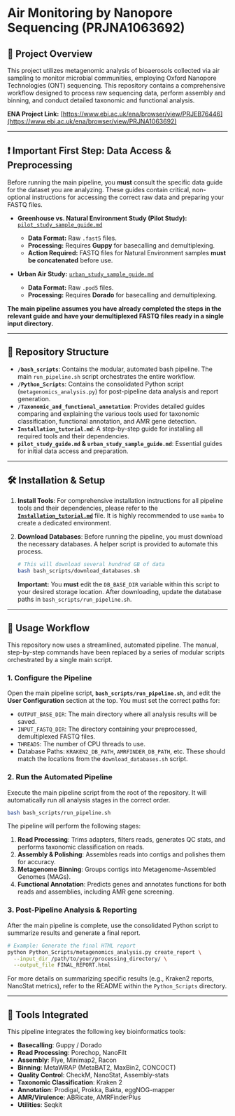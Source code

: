 # Air Monitoring by Nanopore Sequencing (PRJNA1063692)

## 🔬 Project Overview

This project utilizes metagenomic analysis of bioaerosols collected via air sampling to monitor microbial communities, employing Oxford Nanopore Technologies (ONT) sequencing. This repository contains a comprehensive workflow designed to process raw sequencing data, perform assembly and binning, and conduct detailed taxonomic and functional analysis.

**ENA Project Link:** [https://www.ebi.ac.uk/ena/browser/view/PRJEB76446](https://www.ebi.ac.uk/ena/browser/view/PRJNA1063692)

---

## **❗️ Important First Step: Data Access & Preprocessing**

Before running the main pipeline, you **must** consult the specific data guide for the dataset you are analyzing. These guides contain critical, non-optional instructions for accessing the correct raw data and preparing your FASTQ files.

* **Greenhouse vs. Natural Environment Study (Pilot Study):** [`pilot_study_sample_guide.md`](./pilot_study_sample_guide.md)
    * **Data Format:** Raw `.fast5` files.
    * **Processing:** Requires **Guppy** for basecalling and demultiplexing.
    * **Action Required:** FASTQ files for Natural Environment samples **must be concatenated** before use.

* **Urban Air Study:** [`urban_study_sample_guide.md`](./urban_study_sample_guide.md)
    * **Data Format:** Raw `.pod5` files.
    * **Processing:** Requires **Dorado** for basecalling and demultiplexing.

**The main pipeline assumes you have already completed the steps in the relevant guide and have your demultiplexed FASTQ files ready in a single input directory.**

---

## 📂 Repository Structure

* **`/bash_scripts`**: Contains the modular, automated bash pipeline. The main `run_pipeline.sh` script orchestrates the entire workflow.
* **`/Python_Scripts`**: Contains the consolidated Python script (`metagenomics_analysis.py`) for post-pipeline data analysis and report generation.
* **`/Taxonomic_and_functional_annotation`**: Provides detailed guides comparing and explaining the various tools used for taxonomic classification, functional annotation, and AMR gene detection.
* **`Installation_tutorial.md`**: A step-by-step guide for installing all required tools and their dependencies.
* **`pilot_study_guide.md` & `urban_study_sample_guide.md`**: Essential guides for initial data access and preparation.

---

## 🛠️ Installation & Setup

1.  **Install Tools**: For comprehensive installation instructions for all pipeline tools and their dependencies, please refer to the **[`Installation_tutorial.md`](./Installation_tutorial.md)** file. It is highly recommended to use `mamba` to create a dedicated environment.

2.  **Download Databases**: Before running the pipeline, you must download the necessary databases. A helper script is provided to automate this process.
    ```bash
    # This will download several hundred GB of data
    bash bash_scripts/download_databases.sh
    ```
    **Important:** You **must** edit the `DB_BASE_DIR` variable within this script to your desired storage location. After downloading, update the database paths in `bash_scripts/run_pipeline.sh`.

---

## 🚀 Usage Workflow

This repository now uses a streamlined, automated pipeline. The manual, step-by-step commands have been replaced by a series of modular scripts orchestrated by a single main script.

### 1. Configure the Pipeline

Open the main pipeline script, **`bash_scripts/run_pipeline.sh`**, and edit the **User Configuration** section at the top. You must set the correct paths for:

* `OUTPUT_BASE_DIR`: The main directory where all analysis results will be saved.
* `INPUT_FASTQ_DIR`: The directory containing your preprocessed, demultiplexed FASTQ files.
* `THREADS`: The number of CPU threads to use.
* Database Paths: `KRAKEN2_DB_PATH`, `AMRFINDER_DB_PATH`, etc. These should match the locations from the `download_databases.sh` script.

### 2. Run the Automated Pipeline

Execute the main pipeline script from the root of the repository. It will automatically run all analysis stages in the correct order.

```bash
bash bash_scripts/run_pipeline.sh
```

The pipeline will perform the following stages:
1.  **Read Processing**: Trims adapters, filters reads, generates QC stats, and performs taxonomic classification on reads.
2.  **Assembly & Polishing**: Assembles reads into contigs and polishes them for accuracy.
3.  **Metagenome Binning**: Groups contigs into Metagenome-Assembled Genomes (MAGs).
4.  **Functional Annotation**: Predicts genes and annotates functions for both reads and assemblies, including AMR gene screening.

### 3. Post-Pipeline Analysis & Reporting

After the main pipeline is complete, use the consolidated Python script to summarize results and generate a final report.

```bash
# Example: Generate the final HTML report
python Python_Scripts/metagenomics_analysis.py create_report \
  --input_dir /path/to/your/processing_directory/ \
  --output_file FINAL_REPORT.html
```

For more details on summarizing specific results (e.g., Kraken2 reports, NanoStat metrics), refer to the README within the `Python_Scripts` directory.

---

## 🧰 Tools Integrated

This pipeline integrates the following key bioinformatics tools:
* **Basecalling**: Guppy / Dorado
* **Read Processing**: Porechop, NanoFilt
* **Assembly**: Flye, Minimap2, Racon
* **Binning**: MetaWRAP (MetaBAT2, MaxBin2, CONCOCT)
* **Quality Control**: CheckM, NanoStat, Assembly-stats
* **Taxonomic Classification**: Kraken 2
* **Annotation**: Prodigal, Prokka, Bakta, eggNOG-mapper
* **AMR/Virulence**: ABRicate, AMRFinderPlus
* **Utilities**: Seqkit
